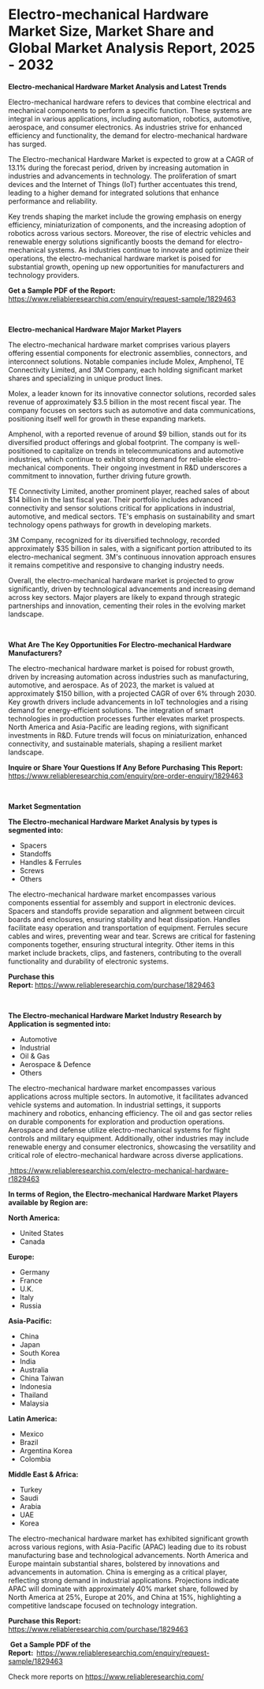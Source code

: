 <p><h1>Electro-mechanical Hardware Market Size, Market Share and Global Market Analysis Report, 2025 - 2032</h1></p><p><strong>Electro-mechanical Hardware Market Analysis and Latest Trends</strong></p>
<p><p>Electro-mechanical hardware refers to devices that combine electrical and mechanical components to perform a specific function. These systems are integral in various applications, including automation, robotics, automotive, aerospace, and consumer electronics. As industries strive for enhanced efficiency and functionality, the demand for electro-mechanical hardware has surged.</p><p>The Electro-mechanical Hardware Market is expected to grow at a CAGR of 13.1% during the forecast period, driven by increasing automation in industries and advancements in technology. The proliferation of smart devices and the Internet of Things (IoT) further accentuates this trend, leading to a higher demand for integrated solutions that enhance performance and reliability.</p><p>Key trends shaping the market include the growing emphasis on energy efficiency, miniaturization of components, and the increasing adoption of robotics across various sectors. Moreover, the rise of electric vehicles and renewable energy solutions significantly boosts the demand for electro-mechanical systems. As industries continue to innovate and optimize their operations, the electro-mechanical hardware market is poised for substantial growth, opening up new opportunities for manufacturers and technology providers.</p></p>
<p><strong>Get a Sample PDF of the Report:&nbsp;</strong> <a href="https://www.reliableresearchiq.com/enquiry/request-sample/1829463?utm_campaign=104&utm_medium=2&utm_source=Github&utm_content=ia&utm_term=28022025&utm_id=electro-mechanical-hardware">https://www.reliableresearchiq.com/enquiry/request-sample/1829463</a></p>
<p>&nbsp;</p>
<p><strong>Electro-mechanical Hardware Major Market Players</strong></p>
<p><p>The electro-mechanical hardware market comprises various players offering essential components for electronic assemblies, connectors, and interconnect solutions. Notable companies include Molex, Amphenol, TE Connectivity Limited, and 3M Company, each holding significant market shares and specializing in unique product lines.</p><p>Molex, a leader known for its innovative connector solutions, recorded sales revenue of approximately $3.5 billion in the most recent fiscal year. The company focuses on sectors such as automotive and data communications, positioning itself well for growth in these expanding markets.</p><p>Amphenol, with a reported revenue of around $9 billion, stands out for its diversified product offerings and global footprint. The company is well-positioned to capitalize on trends in telecommunications and automotive industries, which continue to exhibit strong demand for reliable electro-mechanical components. Their ongoing investment in R&D underscores a commitment to innovation, further driving future growth.</p><p>TE Connectivity Limited, another prominent player, reached sales of about $14 billion in the last fiscal year. Their portfolio includes advanced connectivity and sensor solutions critical for applications in industrial, automotive, and medical sectors. TE's emphasis on sustainability and smart technology opens pathways for growth in developing markets.</p><p>3M Company, recognized for its diversified technology, recorded approximately $35 billion in sales, with a significant portion attributed to its electro-mechanical segment. 3M's continuous innovation approach ensures it remains competitive and responsive to changing industry needs.</p><p>Overall, the electro-mechanical hardware market is projected to grow significantly, driven by technological advancements and increasing demand across key sectors. Major players are likely to expand through strategic partnerships and innovation, cementing their roles in the evolving market landscape.</p></p>
<p>&nbsp;</p>
<p><strong>What Are The Key Opportunities For Electro-mechanical Hardware Manufacturers?</strong></p>
<p><p>The electro-mechanical hardware market is poised for robust growth, driven by increasing automation across industries such as manufacturing, automotive, and aerospace. As of 2023, the market is valued at approximately $150 billion, with a projected CAGR of over 6% through 2030. Key growth drivers include advancements in IoT technologies and a rising demand for energy-efficient solutions. The integration of smart technologies in production processes further elevates market prospects. North America and Asia-Pacific are leading regions, with significant investments in R&D. Future trends will focus on miniaturization, enhanced connectivity, and sustainable materials, shaping a resilient market landscape.</p></p>
<p><strong>Inquire or Share Your Questions If Any Before Purchasing This Report:</strong> <a href="https://www.reliableresearchiq.com/enquiry/pre-order-enquiry/1829463?utm_campaign=104&utm_medium=2&utm_source=Github&utm_content=ia&utm_term=28022025&utm_id=electro-mechanical-hardware">https://www.reliableresearchiq.com/enquiry/pre-order-enquiry/1829463</a></p>
<p>&nbsp;</p>
<p><strong>Market Segmentation</strong></p>
<p><strong>The Electro-mechanical Hardware Market Analysis by types is segmented into:</strong></p>
<p><ul><li>Spacers</li><li>Standoffs</li><li>Handles & Ferrules</li><li>Screws</li><li>Others</li></ul></p>
<p><p>The electro-mechanical hardware market encompasses various components essential for assembly and support in electronic devices. Spacers and standoffs provide separation and alignment between circuit boards and enclosures, ensuring stability and heat dissipation. Handles facilitate easy operation and transportation of equipment. Ferrules secure cables and wires, preventing wear and tear. Screws are critical for fastening components together, ensuring structural integrity. Other items in this market include brackets, clips, and fasteners, contributing to the overall functionality and durability of electronic systems.</p></p>
<p><strong>Purchase this Report:&nbsp;</strong><a href="https://www.reliableresearchiq.com/purchase/1829463?utm_campaign=104&utm_medium=2&utm_source=Github&utm_content=ia&utm_term=28022025&utm_id=electro-mechanical-hardware">https://www.reliableresearchiq.com/purchase/1829463</a></p>
<p>&nbsp;</p>
<p><strong>The Electro-mechanical Hardware Market Industry Research by Application is segmented into:</strong></p>
<p><ul><li>Automotive</li><li>Industrial</li><li>Oil & Gas</li><li>Aerospace & Defence</li><li>Others</li></ul></p>
<p><p>The electro-mechanical hardware market encompasses various applications across multiple sectors. In automotive, it facilitates advanced vehicle systems and automation. In industrial settings, it supports machinery and robotics, enhancing efficiency. The oil and gas sector relies on durable components for exploration and production operations. Aerospace and defense utilize electro-mechanical systems for flight controls and military equipment. Additionally, other industries may include renewable energy and consumer electronics, showcasing the versatility and critical role of electro-mechanical hardware across diverse applications.</p></p>
<p><a href="https://www.reliableresearchiq.com/electro-mechanical-hardware-r1829463?utm_campaign=104&utm_medium=2&utm_source=Github&utm_content=ia&utm_term=28022025&utm_id=electro-mechanical-hardware">&nbsp;https://www.reliableresearchiq.com/electro-mechanical-hardware-r1829463</a></p>
<p><strong>In terms of Region, the Electro-mechanical Hardware Market Players available by Region are:</strong></p>
<p>
    <p> <strong> North America: </strong>
        <ul>
            <li>United States</li>
            <li>Canada</li>
        </ul>
        </p> 
    <p> <strong> Europe: </strong>
        <ul>
            <li>Germany</li>
            <li>France</li>
            <li>U.K.</li>
            <li>Italy</li>
            <li>Russia</li>
        </ul>
        </p> 
    <p> <strong> Asia-Pacific: </strong>
        <ul>
            <li>China</li>
            <li>Japan</li>
            <li>South Korea</li>
            <li>India</li>
            <li>Australia</li>
            <li>China Taiwan</li>
            <li>Indonesia</li>
            <li>Thailand</li>
            <li>Malaysia</li>
        </ul>
        </p> 
    <p> <strong> Latin America: </strong>
        <ul>
            <li>Mexico</li>
            <li>Brazil</li>
            <li>Argentina Korea</li>
            <li>Colombia</li>
        </ul>
        </p> 
    <p> <strong> Middle East & Africa: </strong>
        <ul>
            <li>Turkey</li>
            <li>Saudi</li>
            <li>Arabia</li>
            <li>UAE</li>
            <li>Korea</li>
        </ul>
    </p>
    </p>
<p><p>The electro-mechanical hardware market has exhibited significant growth across various regions, with Asia-Pacific (APAC) leading due to its robust manufacturing base and technological advancements. North America and Europe maintain substantial shares, bolstered by innovations and advancements in automation. China is emerging as a critical player, reflecting strong demand in industrial applications. Projections indicate APAC will dominate with approximately 40% market share, followed by North America at 25%, Europe at 20%, and China at 15%, highlighting a competitive landscape focused on technology integration.</p></p>
<p><strong>Purchase this Report: </strong><a href="https://www.reliableresearchiq.com/purchase/1829463?utm_campaign=104&utm_medium=2&utm_source=Github&utm_content=ia&utm_term=28022025&utm_id=electro-mechanical-hardware">https://www.reliableresearchiq.com/purchase/1829463</a></p>
<p>&nbsp;<strong>Get a Sample PDF of the Report:&nbsp;&nbsp;</strong><a href="https://www.reliableresearchiq.com/enquiry/request-sample/1829463?utm_campaign=104&utm_medium=2&utm_source=Github&utm_content=ia&utm_term=28022025&utm_id=electro-mechanical-hardware">https://www.reliableresearchiq.com/enquiry/request-sample/1829463</a></p>
<p><strong></strong></p>
<p>Check more reports on <a href="https://www.reliableresearchiq.com/?utm_campaign=104&utm_medium=2&utm_source=Github&utm_content=ia&utm_term=28022025&utm_id=electro-mechanical-hardware">https://www.reliableresearchiq.com/</a></p>